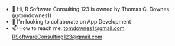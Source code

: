 - 👋 Hi, R Software Consulting 123 is owned by Thomas C. Downes (@tomdownes1) 
- 💞️ I’m looking to collaborate on App Development  
- 📫 How to reach me:  tomdownes1@gmail.com, RSoftwareConsulting123@gmail.com 

<!---
tomdownes1/tomdownes1 is a ✨ special ✨ repository because its `README.md` (this file) appears on your GitHub profile.
You can click the Preview link to take a look at your changes.
--->
